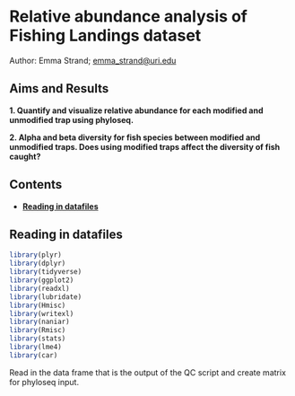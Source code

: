 Relative abundance analysis of Fishing Landings dataset
================
Author: Emma Strand; <emma_strand@uri.edu>

## Aims and Results

**1. Quantify and visualize relative abundance for each modified and
unmodified trap using phyloseq.**

**2. Alpha and beta diversity for fish species between modified and
unmodified traps. Does using modified traps affect the diversity of fish
caught?**

## Contents

-   [**Reading in datafiles**](#data)

## <a name="data"></a> **Reading in datafiles**

``` r
library(plyr)
library(dplyr)
library(tidyverse)
library(ggplot2)
library(readxl)
library(lubridate)
library(Hmisc)
library(writexl)
library(naniar)
library(Rmisc)
library(stats)
library(lme4)
library(car)
```

Read in the data frame that is the output of the QC script and create
matrix for phyloseq input.
